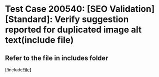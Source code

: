 # Test Case 200540: [SEO Validation][Standard]: Verify suggestion reported for duplicated image alt text(include file)

## Refer to the file in includes folder
[!include[File](./includes/includesFile.md)]

